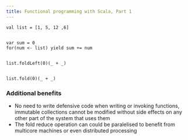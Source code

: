 ```yaml
---
title: Functional programming with Scala, Part 1
---
```


    val list = [1, 5, 12 ,6]


    var sum = 0
    for(num <- list) yield sum += num


    list.foldLeft(0)(_ + _)


    list.fold(0)(_ + _)


### Additional benefits
- No need to write defensive code when writing or invoking functions,
immutable collections cannot be modified without side effects on any other
part of the system that uses them
- The fold reduce operation can could be paralelised to benefit from multicore machines or even distributed processing